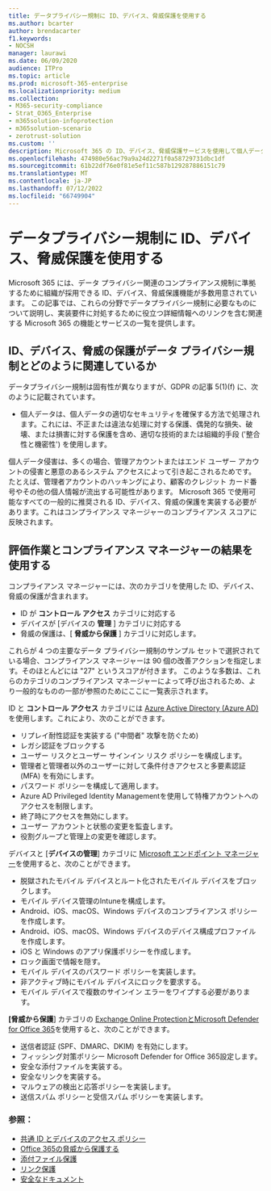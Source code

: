 ```yaml
---
title: データプライバシー規制に ID、デバイス、脅威保護を使用する
ms.author: bcarter
author: brendacarter
f1.keywords:
- NOCSH
manager: laurawi
ms.date: 06/09/2020
audience: ITPro
ms.topic: article
ms.prod: microsoft-365-enterprise
ms.localizationpriority: medium
ms.collection:
- M365-security-compliance
- Strat_O365_Enterprise
- m365solution-infoprotection
- m365solution-scenario
- zerotrust-solution
ms.custom: ''
description: Microsoft 365 の ID、デバイス、脅威保護サービスを使用して個人データ侵害を防ぎます。
ms.openlocfilehash: 474980e56ac79a9a24d2271f0a58729731dbc1df
ms.sourcegitcommit: 61b22df76e0f81e5ef11c587b129287886151c79
ms.translationtype: MT
ms.contentlocale: ja-JP
ms.lasthandoff: 07/12/2022
ms.locfileid: "66749904"
---
```

# <a name="use-identity-device-and-threat-protection-for-data-privacy-regulation"></a>データプライバシー規制に ID、デバイス、脅威保護を使用する

Microsoft 365 には、データ プライバシー関連のコンプライアンス規制に準拠するために組織が採用できる ID、デバイス、脅威保護機能が多数用意されています。 この記事では、これらの分野でデータプライバシー規制に必要なものについて説明し、実装要件に対処するために役立つ詳細情報へのリンクを含む関連する Microsoft 365 の機能とサービスの一覧を提供します。

## <a name="how-identity-device-and-threat-protection-relate-to-data-privacy-regulation"></a>ID、デバイス、脅威の保護がデータ プライバシー規制とどのように関連しているか

データプライバシー規制は固有性が異なりますが、GDPR の記事 5(1)(f) に、次のように記載されています。

- 個人データは、個人データの適切なセキュリティを確保する方法で処理されます。これには、不正または違法な処理に対する保護、偶発的な損失、破壊、または損害に対する保護を含め、適切な技術的または組織的手段 ('整合性と機密性') を使用します。

個人データ侵害は、多くの場合、管理アカウントまたはエンド ユーザー アカウントの侵害と悪意のあるシステム アクセスによって引き起こされるためです。 たとえば、管理者アカウントのハッキングにより、顧客のクレジット カード番号やその他の個人情報が流出する可能性があります。 Microsoft 365 で使用可能なすべての一般的に推奨される ID、デバイス、脅威の保護を実装する必要があります。これはコンプライアンス マネージャーのコンプライアンス スコアに反映されます。

## <a name="using-the-results-of-your-assessment-work-and-compliance-manager"></a>評価作業とコンプライアンス マネージャーの結果を使用する

コンプライアンス マネージャーには、次のカテゴリを使用した ID、デバイス、脅威の保護が含まれます。

- ID が **コントロール アクセス** カテゴリに対応する
- デバイスが [デバイスの **管理** ] カテゴリに対応する
- 脅威の保護は、[ **脅威から保護** ] カテゴリに対応します。
 
これらが 4 つの主要なデータ プライバシー規制のサンプル セットで選択されている場合、コンプライアンス マネージャーは 90 個の改善アクションを指定します。そのほとんどには "27" というスコアが付きます。 このような多数は、これらのカテゴリのコンプライアンス マネージャーによって呼び出されるため、より一般的なものの一部が参照のためにここに一覧表示されます。

ID と **コントロール アクセス** カテゴリには [Azure Active Directory (Azure AD)](https://azure.microsoft.com/services/active-directory/) を使用します。これにより、次のことができます。

- リプレイ耐性認証を実装する ("中間者" 攻撃を防ぐため)
- レガシ認証をブロックする
- ユーザー リスクとユーザー サインイン リスク ポリシーを構成します。
- 管理者と管理者以外のユーザーに対して条件付きアクセスと多要素認証 (MFA) を有効にします。
- パスワード ポリシーを構成して適用します。
- Azure AD Privileged Identity Managementを使用して特権アカウントへのアクセスを制限します。
- 終了時にアクセスを無効にします。
- ユーザー アカウントと状態の変更を監査します。
- 役割グループと管理上の変更を確認します。

デバイスと [**デバイスの管理**] カテゴリに [Microsoft エンドポイント マネージャー](https://www.microsoft.com/microsoft-365/microsoft-endpoint-manager)を使用すると、次のことができます。

- 脱獄されたモバイル デバイスとルート化されたモバイル デバイスをブロックします。
- モバイル デバイス管理のIntuneを構成します。
- Android、iOS、macOS、Windows デバイスのコンプライアンス ポリシーを作成します。
- Android、iOS、macOS、Windows デバイスのデバイス構成プロファイルを作成します。
- iOS と Windows のアプリ保護ポリシーを作成します。
- ロック画面で情報を隠す。
- モバイル デバイスのパスワード ポリシーを実装します。
- 非アクティブ時にモバイル デバイスにロックを要求する。
- モバイル デバイスで複数のサインイン エラーをワイプする必要があります。

**[脅威から保護**] カテゴリの [Exchange Online ProtectionとMicrosoft Defender for Office 365](../security/office-365-security/defender-for-office-365.md)を使用すると、次のことができます。

- 送信者認証 (SPF、DMARC、DKIM) を有効にします。
- フィッシング対策ポリシー Microsoft Defender for Office 365設定します。
- 安全な添付ファイルを実装する。
- 安全なリンクを実装する。
- マルウェアの検出と応答ポリシーを実装します。
- 送信スパム ポリシーと受信スパム ポリシーを実装します。

### <a name="references"></a>参照：

- [共通 ID とデバイスのアクセス ポリシー](../security/office-365-security/identity-access-policies.md)
- [Office 365の脅威から保護する](https://support.office.com/article/protect-against-threats-in-office-365-b10023f6-f30f-45d3-b3ad-b71aa4aa0d58)
- [添付ファイル保護](../security/office-365-security/safe-attachments.md)
- [リンク保護](../security/office-365-security/safe-links.md)
- [安全なドキュメント](../security/office-365-security/safe-docs.md)
